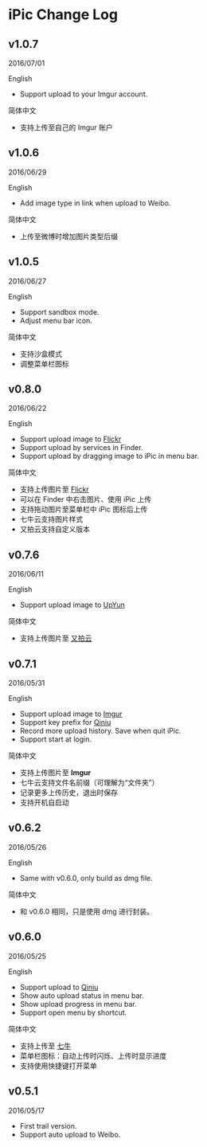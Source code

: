 # iPic Change Log


## v1.0.7

2016/07/01

English

- Support upload to your Imgur account.


简体中文

- 支持上传至自己的 Imgur 账户


## v1.0.6

2016/06/29

English

- Add image type in link when upload to Weibo.


简体中文

- 上传至微博时增加图片类型后缀


## v1.0.5

2016/06/27

English

- Support sandbox mode.
- Adjust menu bar icon.


简体中文

- 支持沙盒模式
- 调整菜单栏图标


## v0.8.0

2016/06/22

English

- Support upload image to [Flickr](https://www.flickr.com)
- Support upload by services in Finder.
- Support upload by dragging image to iPic in menu bar.


简体中文

- 支持上传图片至 [Flickr](https://www.flickr.com)
- 可以在 Finder 中右击图片、使用 iPic 上传
- 支持拖动图片至菜单栏中 iPic 图标后上传
- 七牛云支持图片样式
- 又拍云支持自定义版本

## v0.7.6

2016/06/11

English

- Support upload image to [UpYun](https://www.upyun.com)

简体中文

- 支持上传图片至 [又拍云](https://www.upyun.com)


## v0.7.1

2016/05/31

English

- Support upload image to [Imgur](https://imgur.com)
- Support key prefix for [Qiniu](https://qiniu.com)
- Record more upload history. Save when quit iPic.
- Support start at login.


简体中文

- 支持上传图片至 **Imgur**
- 七牛云支持文件名前缀（可理解为“文件夹”）
- 记录更多上传历史，退出时保存
- 支持开机自启动

## v0.6.2
2016/05/26

English

- Same with v0.6.0, only build as dmg file.

简体中文

- 和 v0.6.0 相同，只是使用 dmg 进行封装。

## v0.6.0
2016/05/25

English

- Support upload to [Qiniu](https://qiniu.com)
- Show auto upload status in menu bar.
- Show upload progress in menu bar.
- Support open menu by shortcut.

简体中文

- 支持上传至 [七牛](https://qiniu.com)
- 菜单栏图标：自动上传时闪烁、上传时显示进度
- 支持使用快捷键打开菜单


## v0.5.1

2016/05/17

- First trail version.
- Support auto upload to Weibo.